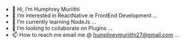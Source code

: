 - 👋 Hi, I’m Humphrey Muriithi
- 👀 I’m interested in ReactNative ie FrontEnd Development ...
- 🌱 I’m currently learning NodeJs ...
- 💞️ I’m looking to collaborate on Plugins ...
- 📫 How to reach me email me @ humphreymuriithi27@gmail.com ...

<!---
678jupiter/678jupiter is a ✨ special ✨ repository because its `README.md` (this file) appears on your GitHub profile.
You can click the Preview link to take a look at your changes.
--->
